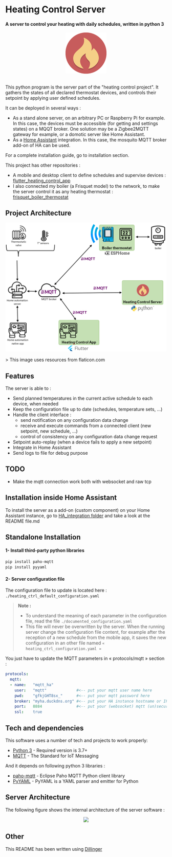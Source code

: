 # Heating Control Server
#### A server to control your heating with daily schedules, written in python 3

<p align="middle">
	<img src="doc/img/icon-default.png"/>
</p>

##

This python program is the server part of the "heating control project".
It gathers the states of all declared thermostat devices, and controls their setpoint by applying user defined schedules.

It can be deployed in several ways :
- As a stand alone server, on an arbitrary PC or Raspberry Pi for example. In this case, the devices must be accessible (for getting and settings states) on a MQQT broker. One solution may be a Zigbee2MQTT gateway for example, or a domotic server like Home Assistant.
- As a [Home Assistant] integration. In this case, the mosquito MQTT broker add-on of HA can be used.

For a complete installation guide, go to installation section.

This project has other repositories :
- A mobile and desktop client to define schedules and supervise devices : [flutter_heating_control_app]
- I also connected my boiler (a Frisquet model) to the network, to make the server control it as any heating thermostat : [frisquet_boiler_thermostat]

## Project Architecture
<p align="middle">
	<img src="doc/img/project_arch.png"/>
</p>
> This image uses resources from flaticon.com

## Features
The server is able to :
- Send planned temperatures in the current active schedule to each device, when needed
- Keep the configuration file up to date (schedules, temperature sets, ...)
- Handle the client interface :
	- send notification on any configuration data change
	- receive and execute commands from a connected client (new setpoint, new schedule, ...)
	- control of consistency on any configuration data change request
- Setpoint auto-replay (when a device fails to apply a new setpoint)
- Integrate in Home Assistant
- Send logs to file for debug purpose

## TODO
- Make the mqtt connection work both with websocket and raw tcp

## Installation inside Home Assistant
To install the server as a add-on (custom component) on your Home Assistant instance, go to [HA_integration folder](./HA_integration/) and take a look at the README file.md

## Standalone Installation

#### 1- Install third-party python libraries
```sh
pip install paho-mqtt
pip install pyyaml
```

#### 2- Server configuration file
The configuration file to update is located here : `./heating_ctrl_default_configuration.yaml`

> **Note :**
> - To understand the meaning of each parameter in the configuration file, read the file `./documented_configuration.yaml`
> - This file will never be overwritten by the server. When the running server change the configuration file content, for example after the reception of a new schedule from the mobile app, it saves the new configuration in an other file named `« heating_ctrl_configuration.yaml »`

You just have to update the MQTT parameters in « protocols/mqtt » section :
  ```yaml
  protocols:
    mqtt:
    - name:   "mqtt_ha"
      user:   "mqtt"             #<-- put your mqtt user name here
      pwd:    "gfkjGHT8sx_"      #<-- put your mqtt password here
      broker: "myha.duckdns.org" #<-- put your HA instance hostname or IP address here
      port:   8884               #<-- put your (websocket) mqtt (un)secure port here
      ssl:    true
  ```

## Tech and dependencies
This software uses a number of tech and projects to work properly:
- [Python 3] - Required version is 3.7+
- [MQTT] - The Standard for IoT Messaging

And it depends on following python 3 libraries :
- [paho-mqtt] -  Eclipse Paho MQTT Python client library
- [PyYAML] - PyYAML is a YAML parser and emitter for Python


## Server Architecture
The following figure shows the internal architecture of the server software :
<p align="middle">
	<img src="doc/img/server_arch.png"/>
</p>

## Other
This README has been written using [Dillinger]

[//]: # (These are reference links used in the body of this note and get stripped out when the markdown processor does its job. There is no need to format nicely because it shouldn't be seen. Thanks SO - http://stackoverflow.com/questions/4823468/store-comments-in-markdown-syntax)

  [flutter_heating_control_app]: <https://github.com/celariss/flutter_heating_control_app/>
  [frisquet_boiler_thermostat]: <https://github.com/celariss/frisquet_boiler_thermostat/>
  [python 3]: <https://www.python.org/about/>
  [mqtt]: <https://mqtt.org/>
  [home assistant]: <https://www.home-assistant.io/>
  [paho-mqtt]: <https://pypi.org/project/paho-mqtt/>
  [pyyaml]: <https://pyyaml.org/wiki/PyYAMLDocumentation>
  [dillinger]: <https://dillinger.io/>
  